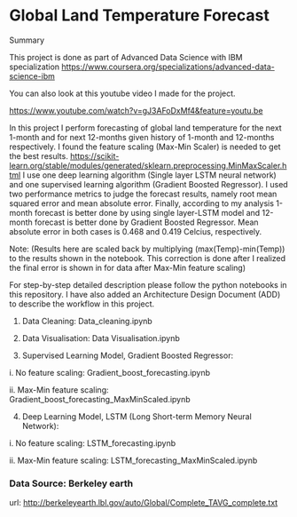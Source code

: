 # Global Land Temperature Forecast

Summary

This project is done as part of Advanced Data Science with IBM specialization https://www.coursera.org/specializations/advanced-data-science-ibm

You can also look at this youtube video I made for the project.

https://www.youtube.com/watch?v=gJ3AFoDxMf4&feature=youtu.be

In this project I perform forecasting of global land temperature for the next 1-month and for next 12-months given history of 1-month and 12-months respectively. I found the feature scaling (Max-Min Scaler) is needed to get the best results.
https://scikit-learn.org/stable/modules/generated/sklearn.preprocessing.MinMaxScaler.html 
 I use one deep learning algorithm (Single layer LSTM neural network) and one supervised learning algorithm (Gradient Boosted Regressor). I used two performance metrics to judge the forecast results, namely root mean squared error and mean absolute error. Finally, according to my analysis 1-month forecast is better done by using single layer-LSTM model and 12-month forecast is better done by Gradient Boosted Regressor. Mean absolute error in both cases is 0.468 and 0.419 Celcius, respectively. 

Note: (Results here are scaled back by multiplying (max(Temp)-min(Temp)) to the results shown in the notebook. This correction is done after I realized the final error is shown in for data after Max-Min feature scaling)

For step-by-step detailed description please follow the python notebooks in this repository. I have also added an Architecture Design Document (ADD) to describe the workflow in this project.

1. Data Cleaning: Data_cleaning.ipynb

2. Data Visualisation: Data Visualisation.ipynb

3. Supervised Learning Model, Gradient Boosted Regressor: 

i. No feature scaling: Gradient_boost_forecasting.ipynb

ii. Max-Min feature scaling: Gradient_boost_forecasting_MaxMinScaled.ipynb

4. Deep Learning Model, LSTM (Long Short-term Memory Neural Network): 

i. No feature scaling: LSTM_forecasting.ipynb

ii. Max-Min feature scaling: LSTM_forecasting_MaxMinScaled.ipynb

### Data Source: Berkeley earth 
url: http://berkeleyearth.lbl.gov/auto/Global/Complete_TAVG_complete.txt
